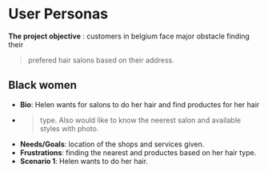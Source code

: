 # User Personas

**The project objective** : customers in belgium face major obstacle finding
their

> prefered hair salons based on their address.

## Black women

- **Bio**: Helen wants for salons to do her hair and find productes for her hair
- > type. Also would like to know the neerest salon and available styles with
  > photo.
- **Needs/Goals**: location of the shops and services given.
- **Frustrations**: finding the nearest and productes based on her hair type.
- **Scenario 1**: Helen wants to do her hair.
